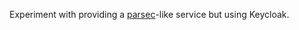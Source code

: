Experiment with providing a [parsec](https://github.com/alechenninger/parsec)-like service but using Keycloak.